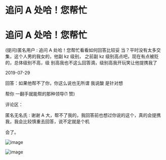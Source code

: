 # 追问 A 处哈！您帮忙

# 追问 A 处哈！您帮忙

(提问)匿名用户 : 追问 A 处哈！您帮忙看看如何回答比较妥 当？平时没有太多交集，这个人男的我女的，他副 kz 级别， 之前副 kz 级别高点吧，现在有点被贬的，总体级别不高，级 别高我也不这么回答滴，级别高我开玩笑让他提携我了

2019-07-29

回答：如果他帮不了你，你这么说也无所谓 我说酸 是针对想

帮你 一翻手就能帮的那种领导(1 赞)

评论区：

匿名无名氏 : 谢谢 A 大，帮不了我的，我回答前也想过你说的这个，真的会提携我，我会比较慎重去回答，说不定就是个机

会了。

![image](img/Image_147.png)

![image](img/Image_148.png)
